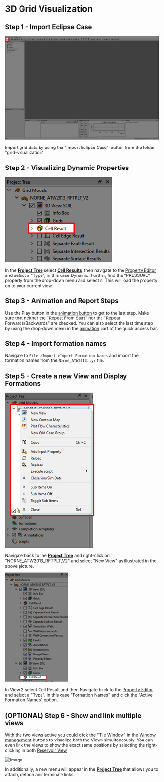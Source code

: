 # 3D Grid Visualization

## Step 1 - Import Eclipse Case

![Image](Resources/Pictures/import_eclipse.png)

Import grid data by using the "Import Eclipse Case"-button from the folder "grid-visualization"

## Step 2 - Visualizing Dynamic Properties

![Image](Resources/Pictures/cell_results.png)

In the [**Project Tree**](../graphical-user-interface/graphical-user-interface.md#project-tree) select [**Cell Results**](../graphical-user-interface/graphical-user-interface.md#cell-results), then navigate to the [Property Editor](../graphical-user-interface/graphical-user-interface.md#property-editor) and select a "Type", in this case Dynamic. Further, find the "PRESSURE" property from the drop-down menu and select it. This will load the property on to your current view.

## Step 3 - Animation and Report Steps

Use the Play button in the [animation button](../graphical-user-interface/graphical-user-interface.md#animation-buttons) to get to the last step. Make sure that neither the "Repeat From Start" nor the "Repeat Forwards/Backwards" are checked. You can also select the last time step by using the drop-down menu in the [animation](../graphical-user-interface/graphical-user-interface.md#animation-buttons) part of the quick access bar.

## Step 4 - Import formation names

Navigate to `File->Import->Import Formation Names` and import the formation names from the `Norne_ATW2013.lyr` file.

## Step 5 - Create a new View and Display Formations

![Image](Resources/Pictures/make_new_view.png)

Navigate back to the [**Project Tree**](../graphical-user-interface/graphical-user-interface.md#project-tree) and right-click on "NORNE_ATW2013_RFTPLT_V2" and select "New View" as illustrated in the above picture.

![Image](Resources/Pictures/view_2_cell_results.png)

In View 2 select Cell Result and then Navigate back to the [Property Editor](../graphical-user-interface/graphical-user-interface.md#property-editor) and select a "Type", in this case "Formation Names" and click the "Active Formation Names" option.

## (OPTIONAL) Step 6 - Show and link multiple views

With the two views active you could click the "Tile Window" in the [Window management](../graphical-user-interface/graphical-user-interface.md#window-management) buttons to visualize both the Views simultaneously. You can even link the views to show the exact same positions by selecting the right-clicking in both [Reservoir View](../graphical-user-interface/graphical-user-interface.md#reservoir-view) 

![Image](Resources/Pictures/link_views.png)

In additionally, a new menu will appear in the [**Project Tree**](../graphical-user-interface/graphical-user-interface.md#project-tree) that allows you to attach, detach and terminate links.

